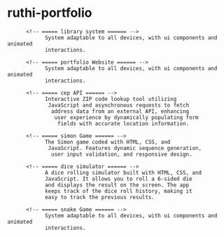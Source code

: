 # ruthi-portfolio



          <!-- ===== library system ====== -->
                System adaptable to all devices, with ui components and animated
                interactions.

          <!-- ===== portfolio Website ====== -->
                System adaptable to all devices, with ui components and animated
                interactions.

          <!-- ===== cep API ====== -->
                Interactive ZIP code lookup tool utilizing
                 JavaScript and asynchronous requests to fetch
                  address data from an external API, enhancing
                   user experience by dynamically populating form
                    fields with accurate location information.

          <!-- ===== simon Game ====== -->
                The Simon game coded with HTML, CSS, and
                 JavaScript. Features dynamic sequence generation,
                  user input validation, and responsive design.

          <!-- ===== dice simulator ====== -->
                A dice rolling simulator built with HTML, CSS, and 
                JavaScript. It allows you to roll a 6-sided die 
                and displays the result on the screen. The app 
                keeps track of the dice roll history, making it 
                easy to track the previous results.
           
          <!-- ===== snake Game ====== -->
                System adaptable to all devices, with ui components and animated
                interactions.